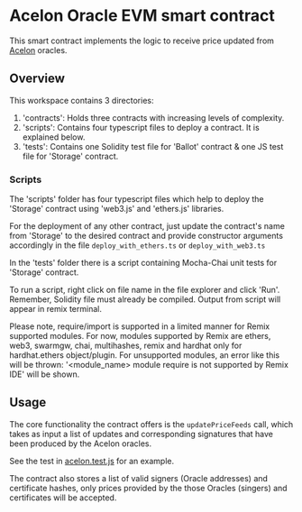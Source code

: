# Acelon Oracle EVM smart contract

This smart contract implements the logic to receive price updated from [Acelon](https://acelon.io/) oracles.

## Overview

This workspace contains 3 directories:

1. 'contracts': Holds three contracts with increasing levels of complexity.
2. 'scripts': Contains four typescript files to deploy a contract. It is explained below.
3. 'tests': Contains one Solidity test file for 'Ballot' contract & one JS test file for 'Storage' contract.

### Scripts

The 'scripts' folder has four typescript files which help to deploy the 'Storage' contract using 'web3.js' and 'ethers.js' libraries.

For the deployment of any other contract, just update the contract's name from 'Storage' to the desired contract and provide constructor arguments accordingly
in the file `deploy_with_ethers.ts` or  `deploy_with_web3.ts`

In the 'tests' folder there is a script containing Mocha-Chai unit tests for 'Storage' contract.

To run a script, right click on file name in the file explorer and click 'Run'. Remember, Solidity file must already be compiled.
Output from script will appear in remix terminal.

Please note, require/import is supported in a limited manner for Remix supported modules.
For now, modules supported by Remix are ethers, web3, swarmgw, chai, multihashes, remix and hardhat only for hardhat.ethers object/plugin.
For unsupported modules, an error like this will be thrown: '<module_name> module require is not supported by Remix IDE' will be shown.

## Usage

The core functionality the contract offers is the `updatePriceFeeds` call, which takes as input a list of updates and corresponding signatures that have been produced by the Acelon oracles.

See the test in [acelon.test.js](tests/acelon.test.js) for an example.

The contract also stores a list of valid signers (Oracle addresses) and certificate hashes, only prices provided by the those Oracles (singers) and certificates will be accepted.
